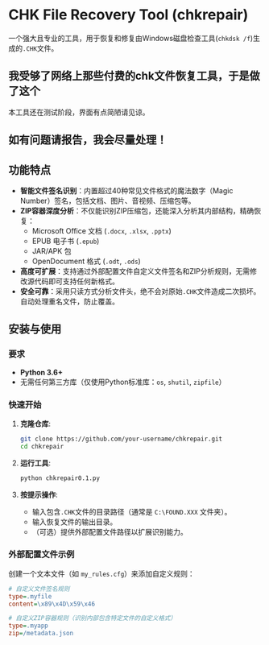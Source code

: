 # CHK File Recovery Tool (chkrepair)

一个强大且专业的工具，用于恢复和修复由Windows磁盘检查工具(`chkdsk /f`)生成的`.CHK`文件。
## 我受够了网络上那些付费的chk文件恢复工具，于是做了这个
本工具还在测试阶段，界面有点简陋请见谅。
## 如有问题请报告，我会尽量处理！
## 功能特点

-   **智能文件签名识别**：内置超过40种常见文件格式的魔法数字（Magic Number）签名，包括文档、图片、音视频、压缩包等。
-   **ZIP容器深度分析**：不仅能识别ZIP压缩包，还能深入分析其内部结构，精确恢复：
    -   Microsoft Office 文档 (`.docx`, `.xlsx`, `.pptx`)
    -   EPUB 电子书 (`.epub`)
    -   JAR/APK 包
    -   OpenDocument 格式 (`.odt`, `.ods`)
-   **高度可扩展**：支持通过外部配置文件自定义文件签名和ZIP分析规则，无需修改源代码即可支持任何新格式。
-   **安全可靠**：采用只读方式分析文件头，绝不会对原始`.CHK`文件造成二次损坏。自动处理重名文件，防止覆盖。

## 安装与使用

### 要求

-   **Python 3.6+**
-   无需任何第三方库（仅使用Python标准库：`os`, `shutil`, `zipfile`）

### 快速开始

1.  **克隆仓库**:
    ```bash
    git clone https://github.com/your-username/chkrepair.git
    cd chkrepair
    ```

2.  **运行工具**:
    ```bash
    python chkrepair0.1.py
    ```

3.  **按提示操作**:
    -   输入包含`.CHK`文件的目录路径（通常是 `C:\FOUND.XXX` 文件夹）。
    -   输入恢复文件的输出目录。
    -   （可选）提供外部配置文件路径以扩展识别能力。

### 外部配置文件示例

创建一个文本文件（如 `my_rules.cfg`）来添加自定义规则：

```ini
# 自定义文件签名规则
type=.myfile
content=\x89\x4D\x59\x46

# 自定义ZIP容器规则（识别内部包含特定文件的自定义格式）
type=.myapp
zip=/metadata.json
